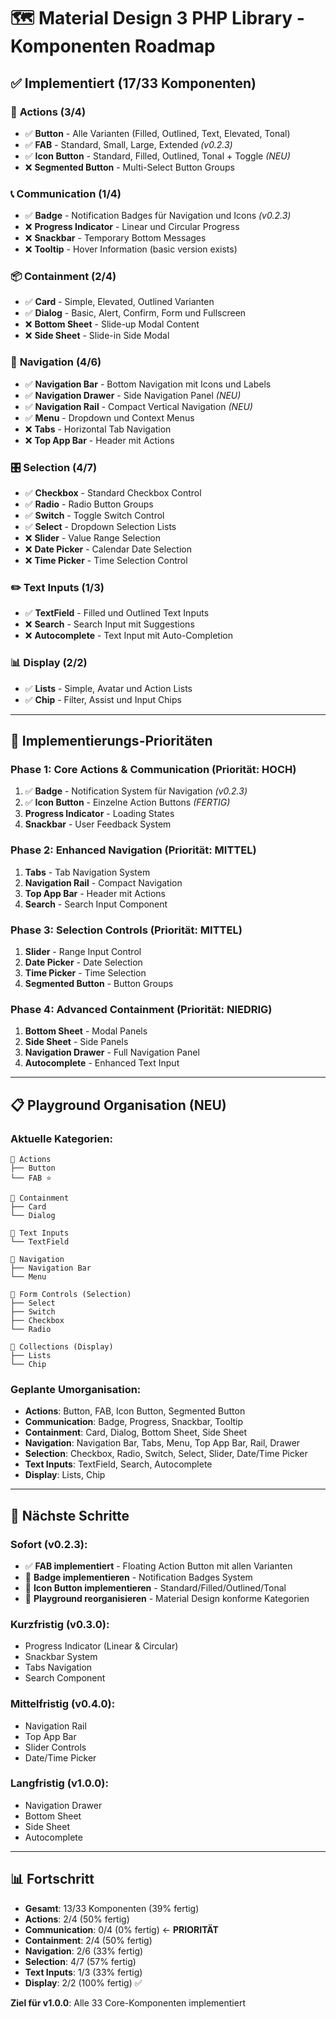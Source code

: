 # 🗺️ Material Design 3 PHP Library - Komponenten Roadmap

## ✅ **Implementiert (17/33 Komponenten)**

### 🎯 **Actions (3/4)**
- ✅ **Button** - Alle Varianten (Filled, Outlined, Text, Elevated, Tonal)
- ✅ **FAB** - Standard, Small, Large, Extended *(v0.2.3)*
- ✅ **Icon Button** - Standard, Filled, Outlined, Tonal + Toggle *(NEU)*
- ❌ **Segmented Button** - Multi-Select Button Groups

### 📞 **Communication (1/4)**
- ✅ **Badge** - Notification Badges für Navigation und Icons *(v0.2.3)*
- ❌ **Progress Indicator** - Linear und Circular Progress
- ❌ **Snackbar** - Temporary Bottom Messages
- ❌ **Tooltip** - Hover Information (basic version exists)

### 📦 **Containment (2/4)**
- ✅ **Card** - Simple, Elevated, Outlined Varianten
- ✅ **Dialog** - Basic, Alert, Confirm, Form und Fullscreen
- ❌ **Bottom Sheet** - Slide-up Modal Content
- ❌ **Side Sheet** - Slide-in Side Modal

### 🧭 **Navigation (4/6)**
- ✅ **Navigation Bar** - Bottom Navigation mit Icons und Labels
- ✅ **Navigation Drawer** - Side Navigation Panel *(NEU)*
- ✅ **Navigation Rail** - Compact Vertical Navigation *(NEU)*
- ✅ **Menu** - Dropdown und Context Menus
- ❌ **Tabs** - Horizontal Tab Navigation
- ❌ **Top App Bar** - Header mit Actions

### 🎛️ **Selection (4/7)**
- ✅ **Checkbox** - Standard Checkbox Control
- ✅ **Radio** - Radio Button Groups
- ✅ **Switch** - Toggle Switch Control
- ✅ **Select** - Dropdown Selection Lists
- ❌ **Slider** - Value Range Selection
- ❌ **Date Picker** - Calendar Date Selection
- ❌ **Time Picker** - Time Selection Control

### ✏️ **Text Inputs (1/3)**
- ✅ **TextField** - Filled und Outlined Text Inputs
- ❌ **Search** - Search Input mit Suggestions
- ❌ **Autocomplete** - Text Input mit Auto-Completion

### 📊 **Display (2/2)**
- ✅ **Lists** - Simple, Avatar und Action Lists
- ✅ **Chip** - Filter, Assist und Input Chips

---

## 🚀 **Implementierungs-Prioritäten**

### **Phase 1: Core Actions & Communication (Priorität: HOCH)**
1. ✅ **Badge** - Notification System für Navigation *(v0.2.3)*
2. ✅ **Icon Button** - Einzelne Action Buttons *(FERTIG)*
3. **Progress Indicator** - Loading States
4. **Snackbar** - User Feedback System

### **Phase 2: Enhanced Navigation (Priorität: MITTEL)**
1. **Tabs** - Tab Navigation System
2. **Navigation Rail** - Compact Navigation
3. **Top App Bar** - Header mit Actions
4. **Search** - Search Input Component

### **Phase 3: Selection Controls (Priorität: MITTEL)**
1. **Slider** - Range Input Control
2. **Date Picker** - Date Selection
3. **Time Picker** - Time Selection
4. **Segmented Button** - Button Groups

### **Phase 4: Advanced Containment (Priorität: NIEDRIG)**
1. **Bottom Sheet** - Modal Panels
2. **Side Sheet** - Side Panels
3. **Navigation Drawer** - Full Navigation Panel
4. **Autocomplete** - Enhanced Text Input

---

## 📋 **Playground Organisation (NEU)**

### **Aktuelle Kategorien:**
```
📂 Actions
├── Button
└── FAB ⭐

📂 Containment
├── Card
└── Dialog

📂 Text Inputs
└── TextField

📂 Navigation
├── Navigation Bar
└── Menu

📂 Form Controls (Selection)
├── Select
├── Switch
├── Checkbox
└── Radio

📂 Collections (Display)
├── Lists
└── Chip
```

### **Geplante Umorganisation:**
- **Actions**: Button, FAB, Icon Button, Segmented Button
- **Communication**: Badge, Progress, Snackbar, Tooltip
- **Containment**: Card, Dialog, Bottom Sheet, Side Sheet
- **Navigation**: Navigation Bar, Tabs, Menu, Top App Bar, Rail, Drawer
- **Selection**: Checkbox, Radio, Switch, Select, Slider, Date/Time Picker
- **Text Inputs**: TextField, Search, Autocomplete
- **Display**: Lists, Chip

---

## 🎯 **Nächste Schritte**

### **Sofort (v0.2.3):**
- ✅ **FAB implementiert** - Floating Action Button mit allen Varianten
- 🔄 **Badge implementieren** - Notification Badges System
- 🔄 **Icon Button implementieren** - Standard/Filled/Outlined/Tonal
- 🔄 **Playground reorganisieren** - Material Design konforme Kategorien

### **Kurzfristig (v0.3.0):**
- Progress Indicator (Linear & Circular)
- Snackbar System
- Tabs Navigation
- Search Component

### **Mittelfristig (v0.4.0):**
- Navigation Rail
- Top App Bar
- Slider Controls
- Date/Time Picker

### **Langfristig (v1.0.0):**
- Navigation Drawer
- Bottom Sheet
- Side Sheet
- Autocomplete

---

## 📊 **Fortschritt**
- **Gesamt**: 13/33 Komponenten (39% fertig)
- **Actions**: 2/4 (50% fertig)
- **Communication**: 0/4 (0% fertig) ← **PRIORITÄT**
- **Containment**: 2/4 (50% fertig)
- **Navigation**: 2/6 (33% fertig)
- **Selection**: 4/7 (57% fertig)
- **Text Inputs**: 1/3 (33% fertig)
- **Display**: 2/2 (100% fertig) ✅

**Ziel für v1.0.0**: Alle 33 Core-Komponenten implementiert